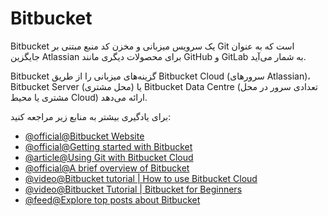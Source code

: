 # Bitbucket

Bitbucket یک سرویس میزبانی و مخزن کد منبع مبتنی بر Git است که به عنوان جایگزین Atlassian برای محصولات دیگری مانند GitHub و GitLab به شمار می‌آید.

Bitbucket گزینه‌های میزبانی را از طریق Bitbucket Cloud (سرورهای Atlassian)، Bitbucket Server (محل مشتری) یا Bitbucket Data Centre (تعدادی سرور در محل مشتری یا محیط Cloud) ارائه می‌دهد.

برای یادگیری بیشتر به منابع زیر مراجعه کنید:

- [@official@Bitbucket Website](https://bitbucket.org/product)
- [@official@Getting started with Bitbucket](https://bitbucket.org/product/guides/basics/bitbucket-interface)
- [@article@Using Git with Bitbucket Cloud](https://www.atlassian.com/git/tutorials/learn-git-with-bitbucket-cloud)
- [@official@A brief overview of Bitbucket](https://bitbucket.org/product/guides/getting-started/overview#a-brief-overview-of-bitbucket)
- [@video@Bitbucket tutorial | How to use Bitbucket Cloud](https://www.youtube.com/watch?v=M44nEyd_5To)
- [@video@Bitbucket Tutorial | Bitbucket for Beginners](https://www.youtube.com/watch?v=i5T-DB8tb4A)
- [@feed@Explore top posts about Bitbucket](https://app.daily.dev/tags/bitbucket?ref=roadmapsh)
